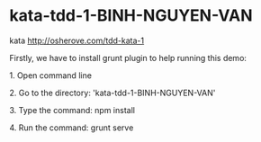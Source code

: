 # kata-tdd-1-BINH-NGUYEN-VAN
kata http://osherove.com/tdd-kata-1

<p>Firstly, we have to install grunt plugin to help running this demo:</p>
<p>1. Open command line</p>
<p>2. Go to the directory: 'kata-tdd-1-BINH-NGUYEN-VAN'</p>
<p>3. Type the command: npm install</p>
<p>4. Run the command: grunt serve</p>
